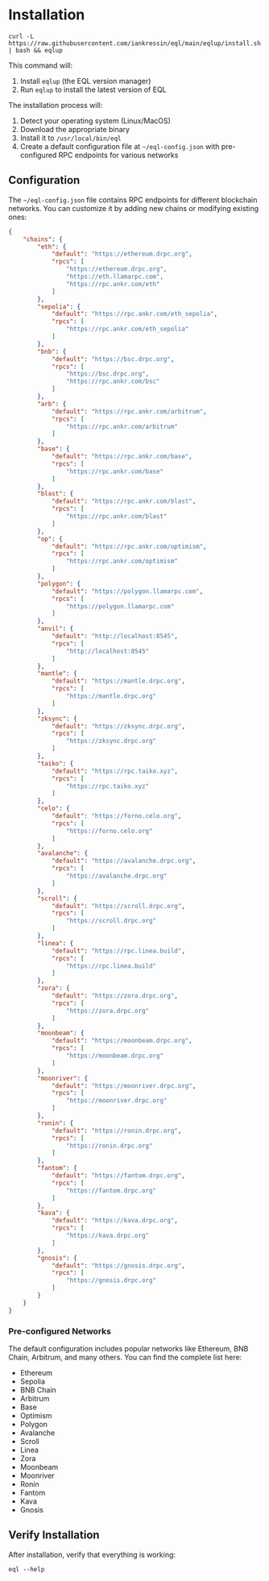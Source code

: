# Installation

```shell
curl -L https://raw.githubusercontent.com/iankressin/eql/main/eqlup/install.sh | bash && eqlup
```

This command will:
1. Install `eqlup` (the EQL version manager)
2. Run `eqlup` to install the latest version of EQL

The installation process will:
1. Detect your operating system (Linux/MacOS)
2. Download the appropriate binary
3. Install it to `/usr/local/bin/eql`
4. Create a default configuration file at `~/eql-config.json` with pre-configured RPC endpoints for various networks

## Configuration

The `~/eql-config.json` file contains RPC endpoints for different blockchain networks. You can customize it by adding new chains or modifying existing ones:

```json
{
    "chains": {
        "eth": {
            "default": "https://ethereum.drpc.org",
            "rpcs": [
                "https://ethereum.drpc.org",
                "https://eth.llamarpc.com",
                "https://rpc.ankr.com/eth"
            ]
        },
        "sepolia": {
            "default": "https://rpc.ankr.com/eth_sepolia",
            "rpcs": [
                "https://rpc.ankr.com/eth_sepolia"
            ]
        },
        "bnb": {
            "default": "https://bsc.drpc.org",
            "rpcs": [
                "https://bsc.drpc.org",
                "https://rpc.ankr.com/bsc"
            ]
        },
        "arb": {
            "default": "https://rpc.ankr.com/arbitrum",
            "rpcs": [
                "https://rpc.ankr.com/arbitrum"
            ]
        },
        "base": {
            "default": "https://rpc.ankr.com/base",
            "rpcs": [
                "https://rpc.ankr.com/base"
            ]
        },
        "blast": {
            "default": "https://rpc.ankr.com/blast",
            "rpcs": [
                "https://rpc.ankr.com/blast"
            ]
        },
        "op": {
            "default": "https://rpc.ankr.com/optimism",
            "rpcs": [
                "https://rpc.ankr.com/optimism"
            ]
        },
        "polygon": {
            "default": "https://polygon.llamarpc.com",
            "rpcs": [
                "https://polygon.llamarpc.com"
            ]
        },
        "anvil": {
            "default": "http://localhost:8545",
            "rpcs": [
                "http://localhost:8545"
            ]
        },
        "mantle": {
            "default": "https://mantle.drpc.org",
            "rpcs": [
                "https://mantle.drpc.org"
            ]
        },
        "zksync": {
            "default": "https://zksync.drpc.org",
            "rpcs": [
                "https://zksync.drpc.org"
            ]
        },
        "taiko": {
            "default": "https://rpc.taiko.xyz",
            "rpcs": [
                "https://rpc.taiko.xyz"
            ]
        },
        "celo": {
            "default": "https://forno.celo.org",
            "rpcs": [
                "https://forno.celo.org"
            ]
        },
        "avalanche": {
            "default": "https://avalanche.drpc.org",
            "rpcs": [
                "https://avalanche.drpc.org"
            ]
        },
        "scroll": {
            "default": "https://scroll.drpc.org",
            "rpcs": [
                "https://scroll.drpc.org"
            ]
        },
        "linea": {
            "default": "https://rpc.linea.build",
            "rpcs": [
                "https://rpc.linea.build"
            ]
        },
        "zora": {
            "default": "https://zora.drpc.org",
            "rpcs": [
                "https://zora.drpc.org"
            ]
        },
        "moonbeam": {
            "default": "https://moonbeam.drpc.org",
            "rpcs": [
                "https://moonbeam.drpc.org"
            ]
        },
        "moonriver": {
            "default": "https://moonriver.drpc.org",
            "rpcs": [
                "https://moonriver.drpc.org"
            ]
        },
        "ronin": {
            "default": "https://ronin.drpc.org",
            "rpcs": [
                "https://ronin.drpc.org"
            ]
        },
        "fantom": {
            "default": "https://fantom.drpc.org",
            "rpcs": [
                "https://fantom.drpc.org"
            ]
        },
        "kava": {
            "default": "https://kava.drpc.org",
            "rpcs": [
                "https://kava.drpc.org"
            ]
        },
        "gnosis": {
            "default": "https://gnosis.drpc.org",
            "rpcs": [
                "https://gnosis.drpc.org"
            ]
        }
    }
}
```

### Pre-configured Networks

The default configuration includes popular networks like Ethereum, BNB Chain, Arbitrum, and many others. You can find the complete list here:
- Ethereum
- Sepolia
- BNB Chain
- Arbitrum
- Base
- Optimism
- Polygon
- Avalanche
- Scroll
- Linea
- Zora
- Moonbeam
- Moonriver
- Ronin
- Fantom
- Kava
- Gnosis

## Verify Installation

After installation, verify that everything is working:
```shell
eql --help
```